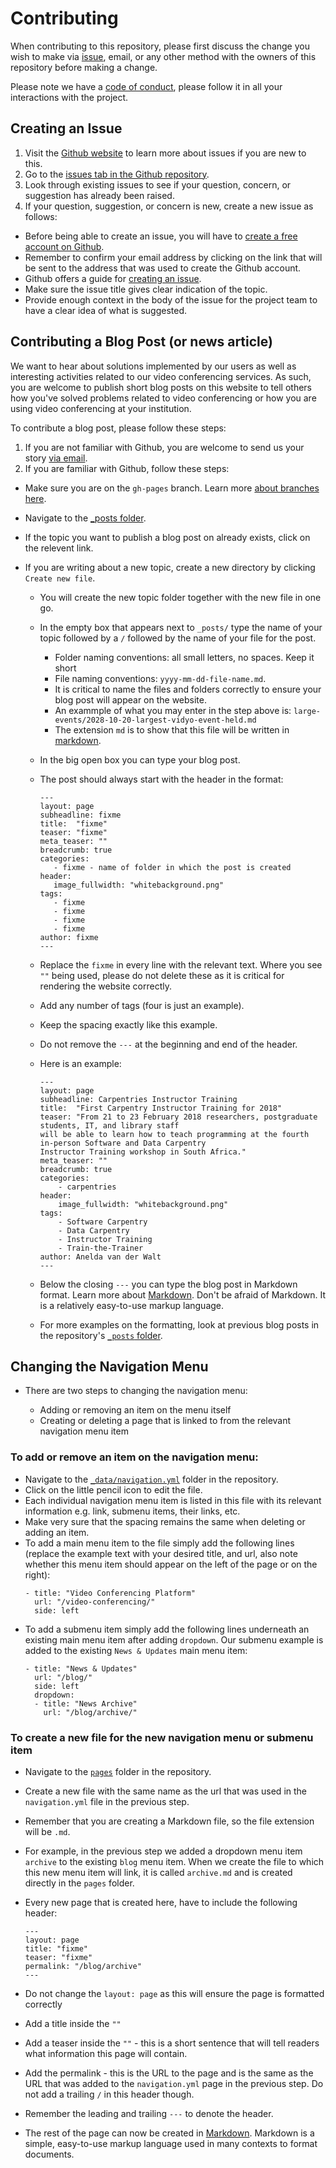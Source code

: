 # Contributing

When contributing to this repository, please first discuss 
the change you wish to make via [issue](https://github.com/TENET-RCCPII/TENET-VideoConferencing/issues),
email, or any other method with the owners of this 
repository before making a change. 

Please note we have a [code of conduct](CodeConduct.md),
 please follow it in all your interactions with the project.

## Creating an Issue

1. Visit the [Github website](https://guides.github.com/features/issues/)
 to learn more about issues if you are new to this.
2. Go to the [issues tab in the Github repository](https://github.com/TENET-RCCPII/TENET-VideoConferencing/issues).
3. Look through existing issues to see if your question, concern, or suggestion
has already been raised.
4. If your question, suggestion, or concern is new, create a new issue 
as follows:

 - Before being able to create an issue, you will have to [create a free
   account on Github](https://github.com/).
 - Remember to confirm your email address by clicking on the link that
   will be sent to the address that was used to create the Github account.
 - Github offers a guide for [creating an issue](https://help.github.com/en/articles/creating-an-issue).
 - Make sure the issue title gives clear indication of the topic.
 - Provide enough context in the body of the issue for the project team
   to have a clear idea of what is suggested.

## Contributing a Blog Post (or news article)

We want to hear about solutions implemented by our users as well as interesting
activities related to our video conferencing services. As such, you are 
welcome to publish short blog posts on this website to tell others how you've
solved problems related to video conferencing or how you are using video 
conferencing at your institution.

To contribute a blog post, please follow these steps:

1. If you are not familiar with Github, you are welcome to send us your story
[via email](mailto:vidyo@tenet.ac.za).
2. If you are familiar with Github, follow these steps:

 - Make sure you are on the `gh-pages` branch. Learn more 
   [about branches here](https://help.github.com/en/articles/viewing-branches-in-your-repository).
 - Navigate to the [_posts folder](_posts).
 - If the topic you want to publish a blog post on already exists, click
   on the relevent link.
 - If you are writing about a new topic, create a new directory by clicking 
   `Create new file`.

   - You will create the new topic folder together with the new file in one
     go.
   - In the empty box that appears next to `_posts/` type the name of your topic
     followed by a `/` followed by the name of your file for the post.
   
     - Folder naming conventions: all small letters, no spaces. Keep it short
     - File naming conventions: `yyyy-mm-dd-file-name.md`.
     - It is critical to name the files and folders correctly to ensure 
       your blog post will appear on the website.
     - An exammple of what you may enter in the step above is:
       `large-events/2028-10-20-largest-vidyo-event-held.md`
     - The extension `md` is to show that this file will be written in
       [markdown](https://guides.github.com/pdfs/markdown-cheatsheet-online.pdf).
   
   - In the big open box you can type your blog post. 
   - The post should always start with the header in the format:

      ```
      ---
      layout: page
      subheadline: fixme
      title:  "fixme"
      teaser: "fixme"
      meta_teaser: ""
      breadcrumb: true
      categories:
         - fixme - name of folder in which the post is created
      header:
         image_fullwidth: "whitebackground.png"
      tags:
         - fixme
         - fixme
         - fixme
         - fixme
      author: fixme
      ---
      ```
    - Replace the `fixme` in every line with the relevant text. Where you see `""` being used, please do not delete these as it is critical for rendering the website correctly.
    - Add any number of tags (four is just an example).
    - Keep the spacing exactly like this example.
    - Do not remove the `---` at the beginning and end of the header.
    - Here is an example:
      ```
      ---
      layout: page
      subheadline: Carpentries Instructor Training
      title:  "First Carpentry Instructor Training for 2018"
      teaser: "From 21 to 23 February 2018 researchers, postgraduate students, IT, and library staff
      will be able to learn how to teach programming at the fourth in-person Software and Data Carpentry 
      Instructor Training workshop in South Africa."
      meta_teaser: ""
      breadcrumb: true
      categories:
          - carpentries
      header:
          image_fullwidth: "whitebackground.png"
      tags:
          - Software Carpentry
          - Data Carpentry
          - Instructor Training
          - Train-the-Trainer
      author: Anelda van der Walt
      ---
      ```
      
   - Below the closing `---` you can type the blog post in Markdown format. Learn more about [Markdown](https://www.markdownguide.org/basic-syntax). Don't be afraid of Markdown. It is a relatively easy-to-use markup language.
   - For more examples on the formatting, look at previous blog posts in the repository's [`_posts` folder](_posts).
   
## Changing the Navigation Menu

- There are two steps to changing the navigation menu:

  - Adding or removing an item on the menu itself
  - Creating or deleting a page that is linked to from the relevant navigation menu item
  
### To add or remove an item on the navigation menu:

- Navigate to the [`_data/navigation.yml`](_data/navigation.yml) folder in the repository.
- Click on the little pencil icon to edit the file.
- Each individual navigation menu item is listed in this file with its relevant information e.g. link, submenu items, their links, etc.
- Make very sure that the spacing remains the same when deleting or adding an item.
- To add a main menu item to the file simply add the following lines (replace the example text with your desired title, and url, also note whether this menu item should appear on the left of the page or on the right):
  ```
  - title: "Video Conferencing Platform"
    url: "/video-conferencing/"
    side: left
   ```
- To add a submenu item simply add the following lines underneath an existing main menu item after adding `dropdown`. Our submenu example is added to the existing `News & Updates` main menu item:
  ```
  - title: "News & Updates"
    url: "/blog/"
    side: left
    dropdown:
    - title: "News Archive"
      url: "/blog/archive/"
  ```

### To create a new file for the new navigation menu or submenu item

- Navigate to the [`pages`](pages) folder in the repository.
- Create a new file with the same name as the url that was used in the `navigation.yml` file in the previous step. 
- Remember that you are creating a Markdown file, so the file extension will be `.md`.
- For example, in the previous step we added a dropdown menu item `archive` to the existing `blog` menu item. When we create the file to which this new menu item will link, it is called `archive.md` and is created directly in the `pages` folder.
- Every new page that is created here, have to include the following header:
   ```
   ---
   layout: page
   title: "fixme"
   teaser: "fixme"
   permalink: "/blog/archive"
   ---
   ```
 - Do not change the `layout: page` as this will ensure the page is formatted correctly
 - Add a title inside the `""` 
 - Add a teaser inside the `""` - this is a short sentence that will tell readers what information this page will contain.
 - Add the permalink - this is the URL to the page and is the same as the URL that was added to the `navigation.yml` page in the previous step. Do not add a trailing `/` in this header though.
 - Remember the leading and trailing `---` to denote the header.

- The rest of the page can now be created in [Markdown](https://www.markdownguide.org/basic-syntax). Markdown is a simple, easy-to-use markup language used in many contexts to format documents. 
